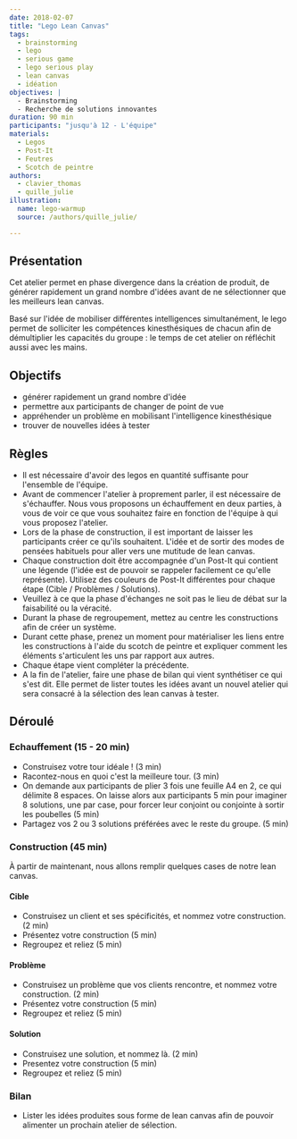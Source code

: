 ```yaml
---
date: 2018-02-07
title: "Lego Lean Canvas"
tags:
  - brainstorming
  - lego
  - serious game
  - lego serious play
  - lean canvas
  - idéation
objectives: |
  - Brainstorming
  - Recherche de solutions innovantes
duration: 90 min
participants: "jusqu'à 12 - L'équipe"
materials:
  - Legos
  - Post-It
  - Feutres
  - Scotch de peintre
authors:
  - clavier_thomas
  - quille_julie
illustration:
  name: lego-warmup
  source: /authors/quille_julie/

---
```


## Présentation

Cet atelier permet en phase divergence dans la création de produit, de générer rapidement un grand nombre d'idées avant de ne sélectionner que les meilleurs lean canvas.

Basé sur l'idée de mobiliser différentes intelligences simultanément, le lego permet de solliciter les compétences kinesthésiques de chacun afin de démultiplier les capacités du groupe : le temps de cet atelier on réfléchit aussi avec les mains.

## Objectifs
- générer rapidement un grand nombre d'idée
- permettre aux participants de changer de point de vue
- appréhender un problème en mobilisant l'intelligence kinesthésique
- trouver de nouvelles idées à tester

## Règles
- Il est nécessaire d'avoir des legos en quantité suffisante pour l'ensemble de l'équipe.
- Avant de commencer l'atelier à proprement parler, il est nécessaire de s'échauffer. Nous vous proposons un échauffement en deux parties, à vous de voir ce que vous souhaitez faire en fonction de l'équipe à qui vous proposez l'atelier.
- Lors de la phase de construction, il est important de laisser les participants créer ce qu'ils souhaitent. L'idée et de sortir des modes de pensées habituels pour aller vers une mutitude de lean canvas.
- Chaque construction doit être accompagnée d'un Post-It qui contient une légende (l'idée est de pouvoir se rappeler facilement ce qu'elle représente). Utilisez des couleurs de Post-It différentes pour chaque étape (Cible / Problèmes / Solutions).
- Veuillez à ce que la phase d'échanges ne soit pas le lieu de débat sur la faisabilité ou la véracité.
- Durant la phase de regroupement, mettez au centre les constructions afin de créer un système. 
- Durant cette phase, prenez un moment pour matérialiser les liens entre les constructions à l'aide du scotch de peintre et expliquer comment les éléments s'articulent les uns par rapport aux autres.
- Chaque étape vient compléter la précédente.
- A la fin de l'atelier, faire une phase de bilan qui vient synthétiser ce qui s'est dit. Elle permet de lister toutes les idées avant un nouvel atelier qui sera consacré à la sélection des lean canvas à tester.

## Déroulé

### Echauffement (15 - 20 min)
- Construisez votre tour idéale ! (3 min)
- Racontez-nous en quoi c'est la meilleure tour. (3 min)
- On demande aux participants de plier 3 fois une feuille A4 en 2, ce qui délimite 8 espaces. On laisse alors aux participants 5 min pour imaginer 8 solutions, une par case, pour forcer leur conjoint ou conjointe à sortir les poubelles (5 min)
- Partagez vos 2 ou 3 solutions préférées avec le reste du groupe. (5 min)

### Construction (45 min)
À partir de maintenant, nous allons remplir quelques cases de notre lean canvas.

#### Cible
- Construisez un client et ses spécificités, et nommez votre construction. (2 min)
- Présentez votre construction (5 min)
- Regroupez et reliez (5 min)

#### Problème
- Construisez un problème que vos clients rencontre, et nommez votre construction. (2 min)
- Présentez votre construction (5 min)
- Regroupez et reliez (5 min)

#### Solution
- Construisez une solution, et nommez là. (2 min)
- Presentez votre construction (5 min)
- Regroupez et reliez (5 min)

### Bilan
- Lister les idées produites sous forme de lean canvas afin de pouvoir alimenter un prochain atelier de sélection.
